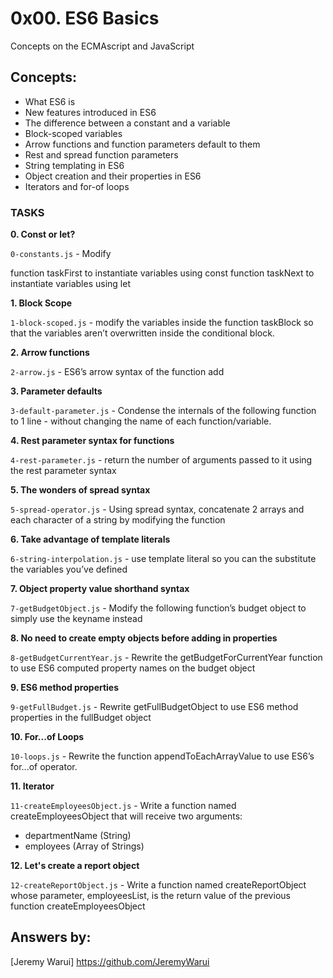 # 0x00. ES6 Basics

Concepts on the ECMAscript and JavaScript

## Concepts:

- What ES6 is
- New features introduced in ES6
- The difference between a constant and a variable
- Block-scoped variables
- Arrow functions and function parameters default to them
- Rest and spread function parameters
- String templating in ES6
- Object creation and their properties in ES6
- Iterators and for-of loops

### TASKS

**0. Const or let?**

`0-constants.js` - Modify

function taskFirst to instantiate variables using const
function taskNext to instantiate variables using let

**1. Block Scope**

`1-block-scoped.js` - modify the variables inside the function taskBlock so that the variables aren’t overwritten inside the conditional block.

**2. Arrow functions**

`2-arrow.js` - ES6’s arrow syntax of the function add

**3. Parameter defaults**

`3-default-parameter.js` - Condense the internals of the following function to 1 line - without changing the name of each function/variable.

**4. Rest parameter syntax for functions**

`4-rest-parameter.js` - return the number of arguments passed to it using the rest parameter syntax

**5. The wonders of spread syntax**

`5-spread-operator.js` - Using spread syntax, concatenate 2 arrays and each character of a string by modifying the function

**6. Take advantage of template literals**

`6-string-interpolation.js` - use template literal so you can the substitute the variables you’ve defined

**7. Object property value shorthand syntax**

`7-getBudgetObject.js` - Modify the following function’s budget object to simply use the keyname instead

**8. No need to create empty objects before adding in properties**

`8-getBudgetCurrentYear.js` - Rewrite the getBudgetForCurrentYear function to use ES6 computed property names on the budget object

**9. ES6 method properties**

`9-getFullBudget.js` - Rewrite getFullBudgetObject to use ES6 method properties in the fullBudget object

**10. For...of Loops**

`10-loops.js` - Rewrite the function appendToEachArrayValue to use ES6’s for...of operator.

**11. Iterator**

`11-createEmployeesObject.js` - Write a function named createEmployeesObject that will receive two arguments:

- departmentName (String)
- employees (Array of Strings)

**12. Let's create a report object**

`12-createReportObject.js` - Write a function named createReportObject whose parameter, employeesList, is the return value of the previous function createEmployeesObject



## Answers by:

[Jeremy Warui] <https://github.com/JeremyWarui>